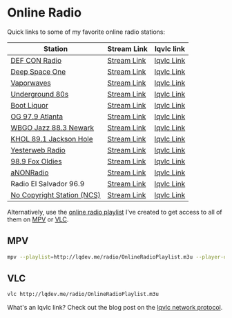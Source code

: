 # Online Radio

Quick links to some of my favorite online radio stations:

| Station | Stream Link | lqvlc link |
| --- | --- | --- |
| [DEF CON Radio](https://somafm.com/defcon/) | [Stream Link](https://somafm.com/defcon64.pls) | [lqvlc Link](lqvlc://somafm.com/defcon64.pls) |
| [Deep Space One](https://somafm.com/deepspaceone/) | [Stream Link](https://somafm.com/deepspaceone64.pls) | [lqvlc Link](lqvlc://somafm.com/deepspaceone64.pls) |
| [Vaporwaves](https://somafm.com/vaporwaves/) | [Stream Link](https://somafm.com/vaporwaves64.pls) | [lqvlc Link](lqvlc://somafm.com/vaporwaves64.pls) |
| [Underground 80s](https://somafm.com/u80s/) | [Stream Link](https://somafm.com/u80s64.pls) | [lqvlc Link](lqvlc://somafm.com/u80s64.pls) |
| [Boot Liquor](https://somafm.com/bootliquor/) | [Stream Link](https://somafm.com/bootliquor64.pls) | [lqvlc Link](lqvlc://somafm.com/bootliquor64.pls) |
| [OG 97.9 Atlanta](https://www.og979.com/) | [Stream Link](https://playerservices.streamtheworld.com/api/livestream-redirect/WWWQH3AAC.aac) | [lqvlc Link](lqvlc://playerservices.streamtheworld.com/api/livestream-redirect/WWWQH3AAC.aac) |
| [WBGO Jazz 88.3 Newark](https://www.wbgo.org) | [Stream Link](https://wbgo.streamguys1.com/wbgo128) | [lqvlc Link](lqvlc://wbgo.streamguys1.com/wbgo128) |
| [KHOL 89.1 Jackson Hole](https://891khol.org/) | [Stream Link](http://peridot.streamguys.com:6010/live.m3u?_ga=2.245952768.525453867.1658096358-1871105295.1658096351) | [lqvlc Link](lqvlc://peridot.streamguys.com:6010/live.m3u?_ga=2.245952768.525453867.1658096358-1871105295.1658096351) | 
| [Yesterweb Radio](https://yesterweb.org/radio/) | [Stream Link](https://radio.yesterweb.org/radio/8000/radio.mp3) | [lqvlc Link](lqvlc://radio.yesterweb.org/radio/8000/radio.mp3) | 
| [98.9 Fox Oldies](https://wgnyfm.com/) | [Stream Link](http://ice64.securenetsystems.net/WGNYFM2) | [lqvlc Link](lqvlc://ice64.securenetsystems.net/WGNYFM2) |
| [aNONRadio](https://anonradio.net/) | [Stream Link](https://anonradio.net:8443/anonradio) | [lqvlc Link](lqvlc://anonradio.net:8443/anonradio) |
| Radio El Salvador 96.9 | [Stream Link](https://streamingcwsradio30.com/8198/stream) | [lqvlc Link](lqvlc://streamingcwsradio30.com/8198/stream) |
| [No Copyright Station (NCS)](https://noted.lol/listen-to-no-copyright-sounds-24-7-using-my-azuracast-broadcast/) | [Stream Link](https://l.jams.lol/listen/ncs/radio.mp3) | [lqvlc Link](lqvlc://l.jams.lol/listen/ncs/radio.mp3)

Alternatively, use the [online radio playlist](/radio/OnlineRadioPlaylist.m3u) I've created to get access to all of them on [MPV](https://mpv.io/) or [VLC](https://www.videolan.org/vlc/). 

## MPV

```bash
mpv --playlist=http://lqdev.me/radio/OnlineRadioPlaylist.m3u --player-operation-mode=pseudo-gui 
```

## VLC

```bash
vlc http://lqdev.me/radio/OnlineRadioPlaylist.m3u
```

What's an lqvlc link? Check out the blog post on the [lqvlc network protocol](/posts/lqvlc-network-protocol-firefox.html).